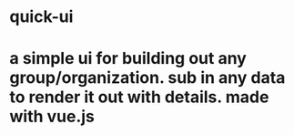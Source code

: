 # quick-ui

# a simple ui for building out any group/organization. sub in any data to render it out with details.  made with vue.js
